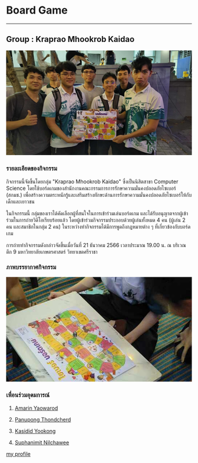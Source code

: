 # Board Game 
________________________________________________________________________________________
## Group : Kraprao Mhookrob Kaidao 
![img](img/boardgame1.jpg)

### รายละเอียดของกิจกรรม
กิจกรรมนี้จัดขึ้นโดยกลุ่ม "Kraprao Mhookrob Kaidao" ซึ่งเป็นนิสิตสาขา Computer Science โดยใช้บอร์ดเกมของสำนักงานคณะกรรมการการรักษาความมั่นคงปลอดภัยไซเบอร์ (สกมช.) เพื่อสร้างความตระหนักรู้และเสริมสร้างทักษะด้านการรักษาความมั่นคงปลอดภัยไซเบอร์ให้กับเด็กและเยาวชน

ในกิจกรรมนี้ กลุ่มของเราได้คัดเลือกผู้ที่สนใจในการเข้าร่วมเล่นบอร์ดเกม และได้รับอนุญาตจากผู้เข้าร่วมในการถ่ายวิดีโอเรียบร้อยแล้ว โดยผู้เข้าร่วมกิจกรรมประกอบด้วยผู้เล่นทั้งหมด 4 คน (ผู้เล่น 2 คน และสมาชิกในกลุ่ม 2 คน) ในระหว่างทำกิจกรรมได้มีการพูดถึงกฎหมายต่าง ๆ ที่เกี่ยวข้องกับบอร์ดเกม

การถ่ายทำกิจกรรมดังกล่าวจัดขึ้นเมื่อวันที่ 21 ธันวาคม 2566 เวลาประมาณ 19.00 น. ณ บริเวณ ตึก 9 มหาวิทยาลัยเกษตรศาสตร์ วิทยาเขตศรีราชา


### ภาพบรรยากาศกิจกรรม

[![ตัวอย่างการเล่นบอร์ดเกม](img/boardgame2.jpg)](https://www.youtube.com/watch?v=UAQ9AiV6jmU)



### เพื่อนร่วมอุดมการณ์

1. [Amarin Yaowarod](https://6530200908.github.io/)

2. [Panupong Thondcherd](https://6530200339.github.io/)

3. [Kasidid Yookong](https://kasidid-y.github.io/)

4. [Suphanimit Nilchawee](https://6530200517.github.io/)


[my profile](https://ุ6530200517.github.io/)
